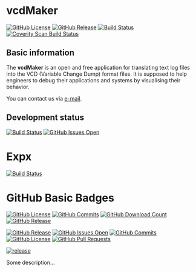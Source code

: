 # vcdMaker
[![GitHub License](https://github-basic-badges.herokuapp.com/license/WojciechRynczuk/vcdMaker.svg)](https://github.com/WojciechRynczuk/vcdMaker/blob/master/LICENSE)
[![GitHub Release](https://github-basic-badges.herokuapp.com/release/WojciechRynczuk/vcdMaker.svg)](https://github.com/WojciechRynczuk/vcdMaker/releases/latest)
[![Build Status](https://travis-ci.org/WojciechRynczuk/vcdMaker.svg?branch=master)](https://travis-ci.org/WojciechRynczuk/vcdMaker)
[![Coverity Scan Build Status](https://scan.coverity.com/projects/11276/badge.svg)](https://scan.coverity.com/projects/vcdmaker)


## Basic information
The **vcdMaker** is an open and free application for translating text log files into the VCD (Variable Change Dump) format files. It is supposed to help engineers to debug their applications and systems by visualising their behavior.

You can contact us via <a href="mailto:vcdmaker@mail.com">e-mail</a>.

## Development status
[![Build Status](https://travis-ci.org/WojciechRynczuk/vcdMaker.svg?branch=v3_release)](https://travis-ci.org/WojciechRynczuk/vcdMaker)
[![GitHub Issues Open](https://github-basic-badges.herokuapp.com/issues/WojciechRynczuk/vcdMaker.svg)](https://github.com/WojciechRynczuk/vcdMaker/issues)



# Expx 
[![Build Status](https://travis-ci.org/WojciechRynczuk/Expx.svg?branch=master)](https://travis-ci.org/WojciechRynczuk/Expx)

# GitHub Basic Badges
[![GitHub License](https://github-basic-badges.herokuapp.com/license/WojciechRynczuk/vcdMaker/github-basic-badges.svg)]()
[![GitHub Commits](https://github-basic-badges.herokuapp.com/commits/WojciechRynczuk/github-basic-badges.svg)]()
[![GitHub Download Count](https://github-basic-badges.herokuapp.com/downloads/WojciechRynczuk/vcdMaker/total.svg)]()
[![GitHub Release](https://github-basic-badges.herokuapp.com/release/WojciechRynczuk/github-basic-badges.svg)]()


[![GitHub Release](https://github-basic-badges.herokuapp.com/release/WojciechRynczuk/vcdMaker.svg)](https://github.com/WojciechRynczuk/vcdMaker/releases/latest)
[![GitHub Issues Open](https://github-basic-badges.herokuapp.com/issues/WojciechRynczuk/vcdMaker.svg)](https://github.com/WojciechRynczuk/vcdMaker/issues)
[![GitHub Commits](https://github-basic-badges.herokuapp.com/commits/WojciechRynczuk/vcdMaker.svg)]()
[![GitHub License](https://github-basic-badges.herokuapp.com/license/WojciechRynczuk/vcdMaker.svg)]()
[![GitHub Pull Requests](https://github-basic-badges.herokuapp.com/pulls/WojciechRynczuk/vcdMaker.svg)]()

[![release](http://github-release-version.herokuapp.com/github/WojciechRynczuk/vcdMaker/release.svg?style=flat)](https://github.com/WojciechRynczuk/vcdMaker/releases/latest)

Some description...
